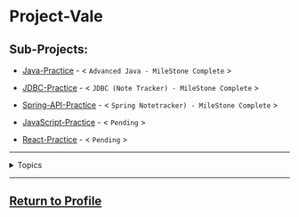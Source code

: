 # Project-Vale

## Sub-Projects:

- [Java-Practice](https://github.com/MorickClive/Vale-Java-Practice) - < `Advanced Java - MileStone Complete` >

- [JDBC-Practice](https://github.com/MorickClive/Vale-JDBC-Practice) - < `JDBC (Note Tracker) - MileStone Complete` >

- [Spring-API-Practice](https://github.com/MorickClive/Vale-SpringREST-Practice) - < `Spring Notetracker) - MileStone Complete` >

- [JavaScript-Practice](https://github.com/MorickClive) - < `Pending` >

- [React-Practice](https://github.com/MorickClive) - < `Pending` >

---

<details><summary>Topics</summary>
  
Java:
- Java Procedural Programming <`Complete`>
- Object-Oriented Programming <`Complete`>
- Threading & Concurency <`Complete`>
- JDBC <`Complete`>

SQL
- DDL <`Complete`>
- DML <`Complete`>
- DQL
- Entity Relationship Diagrams (ERDs) <`Complete`>
- One-to-One Relationships <`Complete`>
- One-to-Many Relationships <`Complete`>

Spring
- Beans <`Complete`>
- MVC/CRUD Application <`Complete`>

Junit:
- Unit Testing <`Complete`>
- Integration Testing
- System Testing
- User Acceptance Testing
  - Behaviour-Driven Development (BDD)
- Mocking/Reflection 

HTML, CSS:
- DOM:
  - Tags
  - Attributes
- Cascading Style Sheet:
  - Styling
  - Classes/ID
  - Element alignment
  - Flexbox

Javascript:
- Procedural
- AJAX (Asynchronous JavaScript And XML)
- API Requests
- REACT framework
  
</details>

---

## [Return to Profile](https://github.com/MorickClive)
